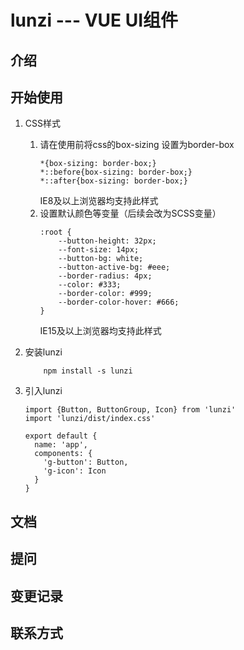 # lunzi --- VUE UI组件

## 介绍
## 开始使用

1. CSS样式

    1. 请在使用前将css的box-sizing 设置为border-box
        ```
        *{box-sizing: border-box;}
        *::before{box-sizing: border-box;}
        *::after{box-sizing: border-box;}
        ```
        IE8及以上浏览器均支持此样式
    2. 设置默认颜色等变量（后续会改为SCSS变量）
        ```
        :root {
            --button-height: 32px;
            --font-size: 14px;
            --button-bg: white;
            --button-active-bg: #eee;
            --border-radius: 4px;
            --color: #333;
            --border-color: #999;
            --border-color-hover: #666;
        }
        ```
        IE15及以上浏览器均支持此样式
2. 安装lunzi
    ```
        npm install -s lunzi
    ```
3. 引入lunzi
    ```
    import {Button, ButtonGroup, Icon} from 'lunzi'
    import 'lunzi/dist/index.css'
    
    export default {
      name: 'app',
      components: {
        'g-button': Button,
        'g-icon': Icon
      }
    }

    ```
## 文档

## 提问

## 变更记录

## 联系方式
